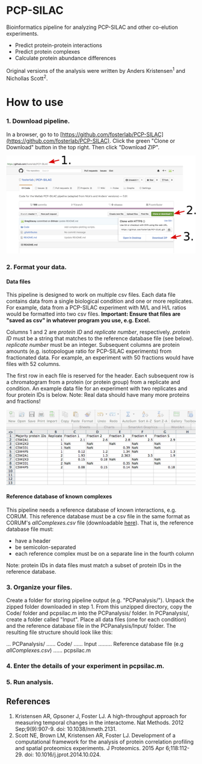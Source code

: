 # PCP-SILAC
Bioinformatics pipeline for analyzing PCP-SILAC and other co-elution experiments.

* Predict protein-protein interactions
* Predict protein complexes
* Calculate protein abundance differences

Original versions of the analysis were written by Anders Kristensen<sup>1</sup> and Nichollas Scott<sup>2</sup>.


# How to use

### 1. Download pipeline.

In a browser, go to to [https://github.com/fosterlab/PCP-SILAC](https://github.com/fosterlab/PCP-SILAC). Click the green "Clone or Download" button in the top right. Then click "Download ZIP".

![Download pipeline from github](/ReadmeFigures/01download.jpg?raw=true)

### 2. Format your data.

#### Data files
This pipeline is designed to work on multiple csv files. Each data file contains data from a single biological condition and one or more replicates. For example, data from a PCP-SILAC experiment with M/L and H/L ratios would be formatted into two csv files. **Important: Ensure that files are "saved as csv" in whatever program you use, e.g. Excel.**

Columns 1 and 2 are *protein ID* and *replicate number*, respectively. *protein ID* must be a string that matches to the reference database file (see below). *replicate number* must be an integer. Subsequent columns are protein amounts (e.g. isotopologue ratio for PCP-SILAC experiments) from fractionated data. For example, an experiment with 50 fractions would have files with 52 columns.

The first row in each file is reserved for the header. Each subsequent row is a chromatogram from a protein (or protein group) from a replicate and condition. An example data file for an experiment with two replicates and four protein IDs is below. Note: Real data should have many more proteins and fractions!

![Format your data files like this](/ReadmeFigures/examplefile1.jpg?raw=true)

#### Reference database of known complexes
This pipeline needs a reference database of known interactions, e.g. CORUM. This reference database must be a csv file in the same format as CORUM's *allComplexes.csv* file (downloadable [here](http://mips.helmholtz-muenchen.de/genre/proj/corum/)). That is, the reference database file must:
* have a header
* be semicolon-separated
* each reference complex must be on a separate line in the fourth column

Note: protein IDs in data files must match a subset of protein IDs in the reference database.


### 3. Organize your files.

Create a folder for storing pipeline output (e.g. "PCPanalysis/"). Unpack the zipped folder downloaded in step 1. From this unzipped directory, copy the Code/ folder and pcpsilac.m into the PCPanalysis/ folder. In PCPanalysis/, create a folder called "Input". Place all data files (one for each condition) and the reference database file in the PCPanalysis/Input/ folder. The resulting file structure should look like this:

... PCPanalysis/
...... Code/
...... Input
......... Reference database file (e.g *allComplexes.csv*)
...... pcpsilac.m



### 4. Enter the details of your experiment in pcpsilac.m.


### 5. Run analysis.



## References

1. Kristensen AR, Gpsoner J, Foster LJ. A high-throughput approach for measuring temporal changes in the interactome. Nat Methods. 2012 Sep;9(9):907-9. doi: 10.1038/nmeth.2131.
2. Scott NE, Brown LM, Kristensen AR, Foster LJ. Development of a computational framework for the analysis of protein correlation profiling and spatial proteomics experiments. J Proteomics. 2015 Apr 6;118:112-29. doi: 10.1016/j.jprot.2014.10.024.
